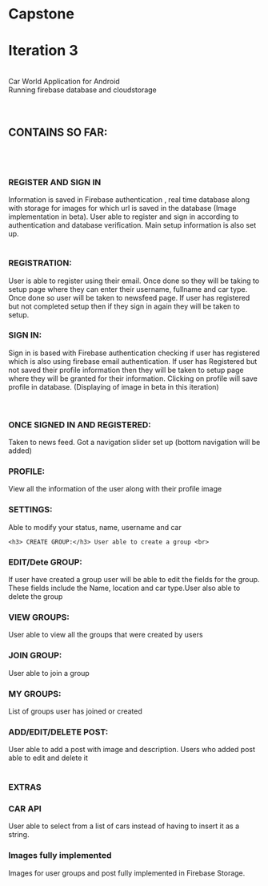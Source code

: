 # Capstone
<h1>Iteration 3</h1> <br>
Car World Application for Android<br>
Running firebase database and cloudstorage<br><br><br>

<h2>CONTAINS SO FAR: <h2><br>
<h3>REGISTER AND SIGN IN</h3> Information is saved in Firebase authentication , real time database along with storage for images for which url is saved in the database (Image implementation in beta). User able to register and sign in according to authentication and database verification. Main setup information is also set up.<br><br>
<h3>REGISTRATION:</h3> User is able to register using their email. Once done so they will be taking to setup page where they can enter their username, fullname and car type. Once done so user will be taken to newsfeed page. If user has registered but not completed setup then if they sign in again they will be taken to setup.
<h3>SIGN IN:</h3> Sign in is based with Firebase authentication checking if user has registered which is also using firebase email authentication. If user has Registered but not saved their profile information then they will be taken to setup page where they will be granted for their information. Clicking on profile will save profile in database. (Displaying of image in beta in this iteration) <br>
<br><br>
<h3>ONCE SIGNED IN AND REGISTERED:</h3>Taken to news feed. Got a navigation slider set up (bottom navigation will be added)
 
  
  <h3>PROFILE:</h3> View all the information of the user along with their profile image <br>
  
    
  <h3>SETTINGS:</h3> Able to modify your status, name, username and car <br>
 
    <h3> CREATE GROUP:</h3> User able to create a group <br>
  <h3> EDIT/Dete GROUP:</h3>If user have created a group user will be able to edit the fields for the group. These fields include the   Name, location and car type.User also able to delete the group<br>
  <h3> VIEW GROUPS:</h3> User able to view all the groups that were created by users <br>
  <h3> JOIN GROUP:</h3> User able to join a group <br>
   <h3> MY GROUPS:</h3> List of groups user has joined or created<br>
   
  
   <h3>ADD/EDIT/DELETE POST:</h3>User able to add a post with image and description. Users who added post able to edit and delete it<br
   <br> <br>
   <h3> EXTRAS </h3>
   <h3> CAR API </h3> User able to select from a list of cars instead of having to insert it as a string. <br>
  <h3> Images fully implemented </h3> Images for user groups and post fully implemented in Firebase Storage. <br>

  
  
